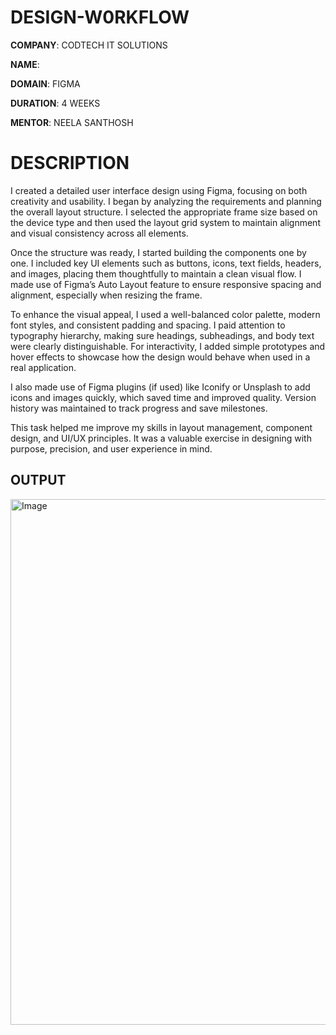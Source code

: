 # DESIGN-W0RKFLOW

**COMPANY**: CODTECH IT SOLUTIONS

**NAME**: 

**DOMAIN**: FIGMA

**DURATION**: 4 WEEKS

**MENTOR**: NEELA SANTHOSH

# DESCRIPTION

I created a detailed user interface design using Figma, focusing on both creativity and usability. I began by analyzing the requirements and planning the overall layout structure. I selected the appropriate frame size based on the device type and then used the layout grid system to maintain alignment and visual consistency across all elements.

Once the structure was ready, I started building the components one by one. I included key UI elements such as buttons, icons, text fields, headers, and images, placing them thoughtfully to maintain a clean visual flow. I made use of Figma’s Auto Layout feature to ensure responsive spacing and alignment, especially when resizing the frame.

To enhance the visual appeal, I used a well-balanced color palette, modern font styles, and consistent padding and spacing. I paid attention to typography hierarchy, making sure headings, subheadings, and body text were clearly distinguishable. For interactivity, I added simple prototypes and hover effects to showcase how the design would behave when used in a real application.

I also made use of Figma plugins (if used) like Iconify or Unsplash to add icons and images quickly, which saved time and improved quality. Version history was maintained to track progress and save milestones.

This task helped me improve my skills in layout management, component design, and UI/UX principles. It was a valuable exercise in designing with purpose, precision, and user experience in mind.

## OUTPUT

<img width="947" height="841" alt="Image" src="https://github.com/user-attachments/assets/4c315868-b757-4bb4-b9c0-37c392e7ff5b" />
